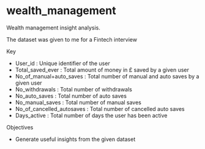 # wealth_management

Wealth management insight analysis.

The dataset was given to me for a Fintech interview

Key

- User_id : Unique identifier of the user
- Total_saved_ever : Total amount of money in £ saved by a given user
- No_of_manual+auto_saves : Total number of manual and auto saves by a given user
- No_withdrawals : Total number of withdrawals
- No_auto_saves : Total number of auto saves
- No_manual_saves : Total number of manual saves
- No_of_cancelled_autosaves : Total number of cancelled auto saves
- Days_active : Total number of days the user has been active

Objectives

- Generate useful insights from the given dataset 
